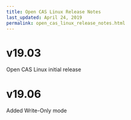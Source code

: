 ```yaml
---
title: Open CAS Linux Release Notes
last_updated: April 24, 2019
permalink: open_cas_linux_release_notes.html
---
```


v19.03
=======
Open CAS Linux initial release

v19.06
=======
Added Write-Only mode
